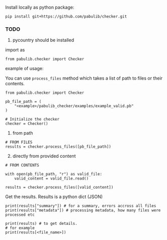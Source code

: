 Install locally as python package:

```
pip install git+https://github.com/pabulib/checker.git
```

### TODO
1. pycountry should be installed

import as

```
from pabulib.checker import Checker
```

example of usage:

You can use `process_files` method which takes a list of path to files or their contents.

```
from pabulib.checker import Checker

pb_file_path = (
    "<example>/pabulib_checker/examples/example_valid.pb"
)

# Initialize the checker
checker = Checker()
```

1. from path

```
# FROM FILES
results = checker.process_files([pb_file_path])
```

2. directly from provided content
```
# FROM CONTENTS

with open(pb_file_path, "r") as valid_file:
    valid_content = valid_file.read()

results = checker.process_files([valid_content])
```

Get the results. Results is a python dict (JSON)
```
print(results["summary"]) # for a summary, errors accross all files
print(results["metadata"]) # processing metadata, how many files were processed etc

print(results) # to get details.
# for example
print(results[<file_name>])
```